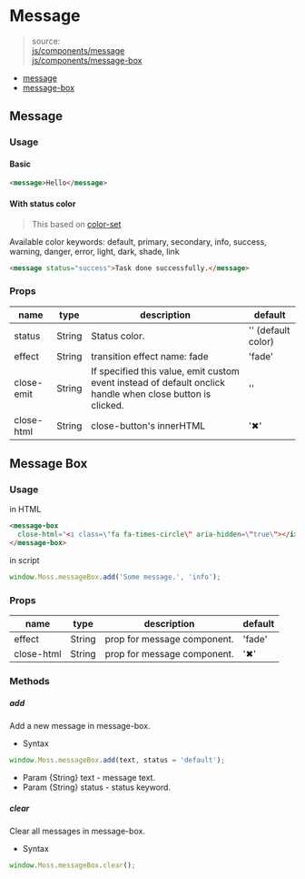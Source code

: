 # Message
> source:  
[js/components/message](../src/js/components/message.vue)  
[js/components/message-box](../src/js/components/message-box.vue)

- [message](#message)
- [message-box](#message-box)

## Message
### Usage
#### Basic
```html
<message>Hello</message>
```
#### With status color
> This based on [color-set](color-set.md)

Available color keywords: default, primary, secondary, info, success, warning, danger, error, light, dark, shade, link

```html
<message status="success">Task done successfully.</message>
```

### Props
| name | type | description | default |
| ---- | ---- | ----------- | ------- |
| status | String | Status color. | '' (default color) |
| effect | String | transition effect name: fade | 'fade' |
| close-emit | String | If specified this value, emit custom event instead of default onclick handle when close button is clicked. | '' |
| close-html | String | close-button's innerHTML | '✖' |

## Message Box
### Usage
in HTML
```html
<message-box
  close-html="<i class=\"fa fa-times-circle\" aria-hidden=\"true\"></i>">
</message-box>
```
in script
```js
window.Moss.messageBox.add('Some message.', 'info');
```

### Props
| name | type | description | default |
| ---- | ---- | ----------- | ------- |
| effect | String | prop for message component. | 'fade' |
| close-html | String | prop for message component. | '✖' |

### Methods
##### add
Add a new message in message-box.
- Syntax
```js
window.Moss.messageBox.add(text, status = 'default');
```
- Param {String} text - message text.
- Param {String} status - status keyword.

##### clear
Clear all messages in message-box.
- Syntax
```js
window.Moss.messageBox.clear();
```
